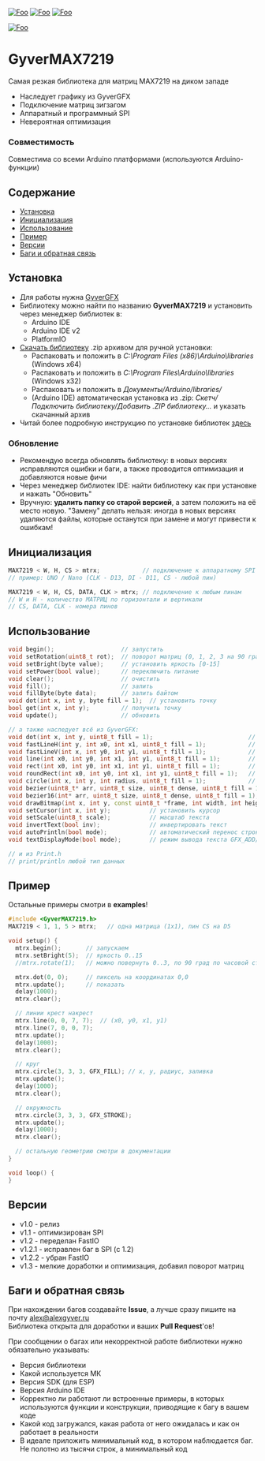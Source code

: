 [![Foo](https://img.shields.io/badge/Version-1.3-brightgreen.svg?style=flat-square)](#versions)
[![Foo](https://img.shields.io/badge/Website-AlexGyver.ru-blue.svg?style=flat-square)](https://alexgyver.ru/)
[![Foo](https://img.shields.io/badge/%E2%82%BD$%E2%82%AC%20%D0%9D%D0%B0%20%D0%BF%D0%B8%D0%B2%D0%BE-%D1%81%20%D1%80%D1%8B%D0%B1%D0%BA%D0%BE%D0%B9-orange.svg?style=flat-square)](https://alexgyver.ru/support_alex/)

[![Foo](https://img.shields.io/badge/README-ENGLISH-brightgreen.svg?style=for-the-badge)](https://github-com.translate.goog/GyverLibs/GyverMAX7219?_x_tr_sl=ru&_x_tr_tl=en)

# GyverMAX7219
Cамая резкая библиотека для матриц MAX7219 на диком западе
- Наследует графику из GyverGFX
- Подключение матриц зигзагом
- Аппаратный и программный SPI
- Невероятная оптимизация

### Совместимость
Совместима со всеми Arduino платформами (используются Arduino-функции)

## Содержание
- [Установка](#install)
- [Инициализация](#init)
- [Использование](#usage)
- [Пример](#example)
- [Версии](#versions)
- [Баги и обратная связь](#feedback)

<a id="install"></a>
## Установка
- Для работы нужна [GyverGFX](https://github.com/GyverLibs/GyverGFX)
- Библиотеку можно найти по названию **GyverMAX7219** и установить через менеджер библиотек в:
    - Arduino IDE
    - Arduino IDE v2
    - PlatformIO
- [Скачать библиотеку](https://github.com/GyverLibs/GyverMAX7219/archive/refs/heads/main.zip) .zip архивом для ручной установки:
    - Распаковать и положить в *C:\Program Files (x86)\Arduino\libraries* (Windows x64)
    - Распаковать и положить в *C:\Program Files\Arduino\libraries* (Windows x32)
    - Распаковать и положить в *Документы/Arduino/libraries/*
    - (Arduino IDE) автоматическая установка из .zip: *Скетч/Подключить библиотеку/Добавить .ZIP библиотеку…* и указать скачанный архив
- Читай более подробную инструкцию по установке библиотек [здесь](https://alexgyver.ru/arduino-first/#%D0%A3%D1%81%D1%82%D0%B0%D0%BD%D0%BE%D0%B2%D0%BA%D0%B0_%D0%B1%D0%B8%D0%B1%D0%BB%D0%B8%D0%BE%D1%82%D0%B5%D0%BA)
### Обновление
- Рекомендую всегда обновлять библиотеку: в новых версиях исправляются ошибки и баги, а также проводится оптимизация и добавляются новые фичи
- Через менеджер библиотек IDE: найти библиотеку как при установке и нажать "Обновить"
- Вручную: **удалить папку со старой версией**, а затем положить на её место новую. "Замену" делать нельзя: иногда в новых версиях удаляются файлы, которые останутся при замене и могут привести к ошибкам!


<a id="init"></a>
## Инициализация
```cpp
MAX7219 < W, H, CS > mtrx;            // подключение к аппаратному SPI
// пример: UNO / Nano (CLK - D13, DI - D11, CS - любой пин)

MAX7219 < W, H, CS, DATA, CLK > mtrx; // подключение к любым пинам
// W и H - количество МАТРИЦ по горизонтали и вертикали
// CS, DATA, CLK - номера пинов
```

<a id="usage"></a>
## Использование
```cpp
void begin();                   // запустить
void setRotation(uint8_t rot);  // поворот матриц (0, 1, 2, 3 на 90 град по часовой стрелке)
void setBright(byte value);     // установить яркость [0-15]
void setPower(bool value);      // переключить питание
void clear();                   // очистить
void fill();                    // залить
void fillByte(byte data);       // залить байтом
void dot(int x, int y, byte fill = 1);  // установить точку
bool get(int x, int y);         // получить точку
void update();                  // обновить

// а также наследует всё из GyverGFX:
void dot(int x, int y, uint8_t fill = 1);                           // точка, fill - GFX_CLEAR/GFX_FILL/GFX_STROKE
void fastLineH(int y, int x0, int x1, uint8_t fill = 1);            // вертикальная линия, fill - GFX_CLEAR/GFX_FILL/GFX_STROKE
void fastLineV(int x, int y0, int y1, uint8_t fill = 1);            // горизонтальная линия, fill - GFX_CLEAR/GFX_FILL/GFX_STROKE
void line(int x0, int y0, int x1, int y1, uint8_t fill = 1);        // линия, fill - GFX_CLEAR/GFX_FILL/GFX_STROKE
void rect(int x0, int y0, int x1, int y1, uint8_t fill = 1);        // прямоугольник, fill - GFX_CLEAR/GFX_FILL/GFX_STROKE
void roundRect(int x0, int y0, int x1, int y1, uint8_t fill = 1);   // скруглённый прямоугольник, fill - GFX_CLEAR/GFX_FILL/GFX_STROKE
void circle(int x, int y, int radius, uint8_t fill = 1);            // окружность, fill - GFX_CLEAR/GFX_FILL/GFX_STROKE
void bezier(uint8_t* arr, uint8_t size, uint8_t dense, uint8_t fill = 1);   // кривая Безье
void bezier16(int* arr, uint8_t size, uint8_t dense, uint8_t fill = 1);     // кривая Безье 16 бит. fill - GFX_CLEAR/GFX_FILL/GFX_STROKE
void drawBitmap(int x, int y, const uint8_t *frame, int width, int height, uint8_t invert = 0, byte mode = 0);  // битмап
void setCursor(int x, int y);           // установить курсор
void setScale(uint8_t scale);           // масштаб текста
void invertText(bool inv);              // инвертировать текст
void autoPrintln(bool mode);            // автоматический перенос строки
void textDisplayMode(bool mode);        // режим вывода текста GFX_ADD/GFX_REPLACE

// и из Print.h
// print/println любой тип данных
```

<a id="example"></a>
## Пример
Остальные примеры смотри в **examples**!
```cpp
#include <GyverMAX7219.h>
MAX7219 < 1, 1, 5 > mtrx;   // одна матрица (1х1), пин CS на D5

void setup() {
  mtrx.begin();       // запускаем
  mtrx.setBright(5);  // яркость 0..15
  //mtrx.rotate(1);   // можно повернуть 0..3, по 90 град по часовой стрелке

  mtrx.dot(0, 0);     // пиксель на координатах 0,0
  mtrx.update();      // показать
  delay(1000);
  mtrx.clear();

  // линии крест накрест
  mtrx.line(0, 0, 7, 7);  // (x0, y0, x1, y1)
  mtrx.line(7, 0, 0, 7);
  mtrx.update();
  delay(1000);
  mtrx.clear();

  // круг
  mtrx.circle(3, 3, 3, GFX_FILL); // х, у, радиус, заливка
  mtrx.update();
  delay(1000);
  mtrx.clear();

  // окружность
  mtrx.circle(3, 3, 3, GFX_STROKE);
  mtrx.update();
  delay(1000);
  mtrx.clear();

  // остальную геометрию смотри в документации
}

void loop() {
}
```

<a id="versions"></a>
## Версии
- v1.0 - релиз
- v1.1 - оптимизирован SPI
- v1.2 - переделан FastIO
- v1.2.1 - исправлен баг в SPI (с 1.2)
- v1.2.2 - убран FastIO
- v1.3 - мелкие доработки и оптимизация, добавил поворот матриц

<a id="feedback"></a>
## Баги и обратная связь
При нахождении багов создавайте **Issue**, а лучше сразу пишите на почту [alex@alexgyver.ru](mailto:alex@alexgyver.ru)  
Библиотека открыта для доработки и ваших **Pull Request**'ов!


При сообщении о багах или некорректной работе библиотеки нужно обязательно указывать:
- Версия библиотеки
- Какой используется МК
- Версия SDK (для ESP)
- Версия Arduino IDE
- Корректно ли работают ли встроенные примеры, в которых используются функции и конструкции, приводящие к багу в вашем коде
- Какой код загружался, какая работа от него ожидалась и как он работает в реальности
- В идеале приложить минимальный код, в котором наблюдается баг. Не полотно из тысячи строк, а минимальный код
